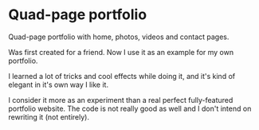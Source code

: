 # Quad-page portfolio
Quad-page portfolio with home, photos, videos and contact pages.

Was first created for a friend. Now I use it as an example for my own portfolio.

I learned a lot of tricks and cool effects while doing it, and it's kind of elegant in it's own way I like it.

I consider it more as an experiment than a real perfect fully-featured portfolio website. The code is not really good as well and I don't intend on rewriting it (not entirely).
